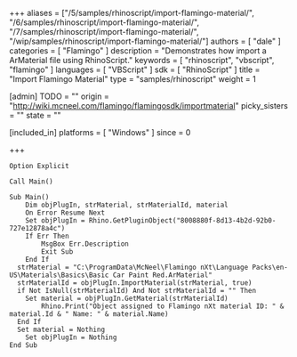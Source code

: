 +++
aliases = ["/5/samples/rhinoscript/import-flamingo-material/", "/6/samples/rhinoscript/import-flamingo-material/", "/7/samples/rhinoscript/import-flamingo-material/", "/wip/samples/rhinoscript/import-flamingo-material/"]
authors = [ "dale" ]
categories = [ "Flamingo" ]
description = "Demonstrates how import a ArMaterial file using RhinoScript."
keywords = [ "rhinoscript", "vbscript", "flamingo" ]
languages = [ "VBScript" ]
sdk = [ "RhinoScript" ]
title = "Import Flamingo Material"
type = "samples/rhinoscript"
weight = 1

[admin]
TODO = ""
origin = "http://wiki.mcneel.com/flamingo/flamingosdk/importmaterial"
picky_sisters = ""
state = ""

[included_in]
platforms = [ "Windows" ]
since = 0

+++

```vbnet
Option Explicit

Call Main()

Sub Main()
	Dim objPlugIn, strMaterial, strMaterialId, material
	On Error Resume Next
	Set objPlugIn = Rhino.GetPluginObject("8008880f-8d13-4b2d-92b0-727e12878a4c")
	If Err Then
		MsgBox Err.Description
		Exit Sub
	End If
  strMaterial = "C:\ProgramData\McNeel\Flamingo nXt\Language Packs\en-US\Materials\Basics\Basic Car Paint Red.ArMaterial"
  strMaterialId = objPlugIn.ImportMaterial(strMaterial, true)
  if Not IsNull(strMaterialId) And Not strMaterialId = "" Then
    Set material = objPlugIn.GetMaterial(strMaterialId)
		Rhino.Print("Object assigned to Flamingo nXt material ID: " & material.Id & " Name: " & material.Name)
  End If
  Set material = Nothing
	Set objPlugIn = Nothing
End Sub
```
